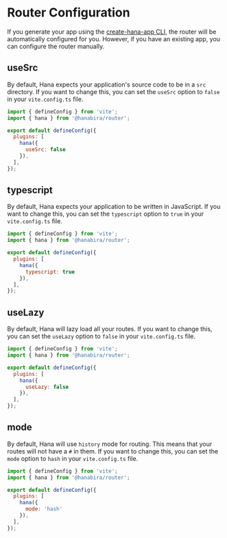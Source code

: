 # Router Configuration
<!-- markdownlint-disable no-inline-html -->

If you generate your app using the [create-hana-app CLI](/cli/), the router will be automatically configured for you. However, if you have an existing app, you can configure the router manually.

## useSrc

By default, Hana expects your application's source code to be in a `src` directory. If you want to change this, you can set the `useSrc` option to `false` in your `vite.config.ts` file.

```js
import { defineConfig } from 'vite';
import { hana } from '@hanabira/router';

export default defineConfig({
  plugins: [
    hana({
      useSrc: false
    }),
  ],
});
```

## typescript

By default, Hana expects your application to be written in JavaScript. If you want to change this, you can set the `typescript` option to `true` in your `vite.config.ts` file.

```js
import { defineConfig } from 'vite';
import { hana } from '@hanabira/router';

export default defineConfig({
  plugins: [
    hana({
      typescript: true
    }),
  ],
});
```

## useLazy

By default, Hana will lazy load all your routes. If you want to change this, you can set the `useLazy` option to `false` in your `vite.config.ts` file.

```js
import { defineConfig } from 'vite';
import { hana } from '@hanabira/router';

export default defineConfig({
  plugins: [
    hana({
      useLazy: false
    }),
  ],
});
```

## mode

By default, Hana will use `history` mode for routing. This means that your routes will not have a `#` in them. If you want to change this, you can set the `mode` option to `hash` in your `vite.config.ts` file.

```js
import { defineConfig } from 'vite';
import { hana } from '@hanabira/router';

export default defineConfig({
  plugins: [
    hana({
      mode: 'hash'
    }),
  ],
});
```
